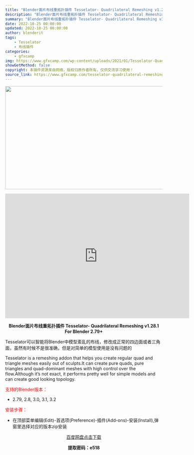 ```yaml
---
title: "Blender面片布线重拓扑插件 Tesselator- Quadrilateral Remeshing v1.28.1 For Blender 2.79+"
description: "Blender面片布线重拓扑插件 Tesselator- Quadrilateral Remeshing v1.28.1 For Blender 2.79+ Tesselator可以智能将Blende..."
summary: "Blender面片布线重拓扑插件 Tesselator- Quadrilateral Remeshing v1.28.1 For Blender 2.79+ Tesselator可以智能将Blende..."
date: 2022-10-25 00:00:00
updated: 2022-10-25 00:00:00
author: blenderit
tags: 
    - Tesselator
    - 布线插件
categories:
    - gfxcamp
img: https://www.gfxcamp.com/wp-content/uploads/2021/01/Tesselator-Quadrilateral-Remeshing-v1.28-For-Blender-2.79.jpg
showGetMethod: false
copyright: 本插件资源来自网络，版权归原作者所有，仅供交流学习使用！
source_link: https://www.gfxcamp.com/tesselator-quadrilateral-remeshing/
---
```

<div><p><img decoding="async" class="aligncenter size-full wp-image-92330" src="https://www.gfxcamp.com/wp-content/uploads/2021/01/Tesselator-Quadrilateral-Remeshing-v1.28-For-Blender-2.79.jpg" data-src="https://www.gfxcamp.com/wp-content/uploads/2021/01/Tesselator-Quadrilateral-Remeshing-v1.28-For-Blender-2.79.jpg" alt="" width="590" height="331" data-srcset="https://www.gfxcamp.com/wp-content/uploads/2021/01/Tesselator-Quadrilateral-Remeshing-v1.28-For-Blender-2.79.jpg 590w, https://www.gfxcamp.com/wp-content/uploads/2021/01/Tesselator-Quadrilateral-Remeshing-v1.28-For-Blender-2.79-150x84.jpg 150w, https://www.gfxcamp.com/wp-content/uploads/2021/01/Tesselator-Quadrilateral-Remeshing-v1.28-For-Blender-2.79-160x90.jpg 160w, https://www.gfxcamp.com/wp-content/uploads/2021/01/Tesselator-Quadrilateral-Remeshing-v1.28-For-Blender-2.79-437x245.jpg 437w" data-sizes="(max-width: 590px) 100vw, 590px"></p><p style="text-align: center;"><iframe loading="lazy" src="https://player.youku.com/embed/XNTA2OTk2OTI0NA==" width="590" height="400" frameborder="0" allowfullscreen="allowfullscreen"></iframe></p><p style="text-align: center;"><strong>Blender面片布线重拓扑插件 Tesselator- Quadrilateral Remeshing v1.28.1 For Blender 2.79+</strong></p><p>Tesselator可以智能将Blender中模型紊乱的布线，修改成正常的四边面或者三角面，虽然有时候不是很准确，但是对简单的模型使用是没有问题的</p><p>Tesselator is a remeshing addon that helps you create regular quad and triangle meshes easily out of sculpts.It can create pure quads, pure triangles and quad-dominant meshes with high control over the flow.Although it’s not exact, it performs pretty well for simple models and can create good looking topology.</p><p style="text-align: left;"><span style="color: #ff0000;">支持的Blender版本：</span></p><ul>
<li style="text-align: left;">2.79, 2.8, 3.0, 3.1, 3.2</li>
</ul><p style="text-align: left;"><span style="color: #ff0000;">安装步骤：</span></p><ul>
<li>在顶部菜单编辑(Edit)-首选项(Preference)-插件(Add-ons)-安装(Install),弹窗里选择对应的版本zip安装</li>
</ul><p style="text-align: center;"><a class="maxbutton-3 maxbutton maxbutton-baidu" target="_blank" rel="noopener" href="https://pan.baidu.com/s/1yenz-1jFQdOigFWQs-SDcA?pwd=e518"><span class="mb-text">百度网盘点击下载</span></a></p><p style="text-align: center;"><strong>提取密码：e518</strong></p></div>